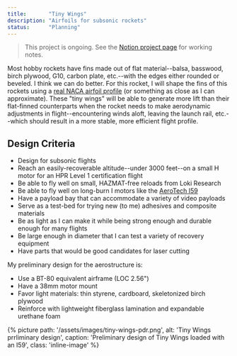 ```yaml
---
title:       "Tiny Wings"
description: "Airfoils for subsonic rockets"
status:      "Planning"
---
```


> This project is ongoing. See the [Notion project page][1] for working notes.

Most hobby rockets have fins made out of flat material--balsa, basswood, birch plywood, G10, carbon plate, etc.--with the edges either rounded or beveled.
I think we can do better.
For this rocket, I will shape the fins of this rockets using a [real NACA airfoil profile][2] (or something as close as I can approximate).
These "tiny wings" will be able to generate more lift than their flat-finned counterparts when the rocket needs to make aerodynamic adjustments in flight--encountering winds aloft, leaving the launch rail, etc.--which should result in a more stable, more efficient flight profile.

## Design Criteria

- Design for subsonic flights
- Reach an easily-recoverable altitude--under 3000 feet--on a small H motor for an HPR Level 1 certification flight
- Be able to fly well on small, HAZMAT-free reloads from Loki Research
- Be able to fly well on long-burn I motors like the [AeroTech I59][3]
- Have a payload bay that can accommodate a variety of video payloads
- Serve as a test-bed for trying new (to me) adhesives and composite materials
- Be as light as I can make it while being strong enough and durable enough for many flights
- Be large enough in diameter that I can test a variety of recovery equipment
- Have parts that would be good candidates for laser cutting

My preliminary design for the aerostructure is:
- Use a BT-80 equivalent airframe (LOC 2.56")
- Have a 38mm motor mount
- Favor light materials: thin styrene, cardboard, skeletonized birch plywood
- Reinforce with lightweight fiberglass lamination and expandable urethane foam

{% picture
  path: '/assets/images/tiny-wings-pdr.png',
  alt: 'Tiny Wings prrliminary design',
  caption: 'Preliminary design of Tiny Wings loaded with an I59',
  class: 'inline-image'
%}

[1]: https://www.notion.so/rocketlabdelta/Tiny-Wings-735759a802c7463d80e9c062c92b8e26
[2]: http://www.airfoiltools.com/search/index?m%5BmaxCamber%5D=0&m%5Bsort%5D=5
[3]: https://www.thrustcurve.org/motors/AeroTech/I59WN/
